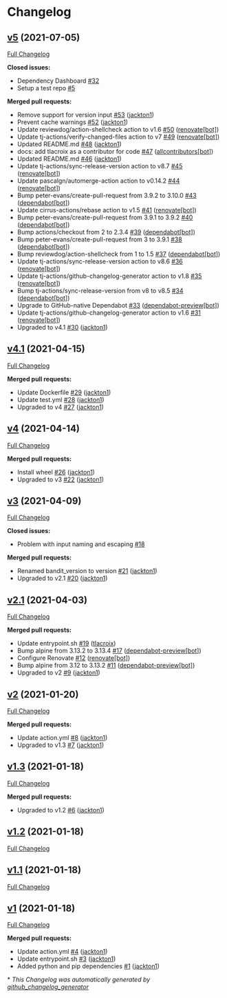 # Changelog

## [v5](https://github.com/tj-actions/bandit/tree/v5) (2021-07-05)

[Full Changelog](https://github.com/tj-actions/bandit/compare/v4.1...v5)

**Closed issues:**

- Dependency Dashboard [\#32](https://github.com/tj-actions/bandit/issues/32)
- Setup a test repo [\#5](https://github.com/tj-actions/bandit/issues/5)

**Merged pull requests:**

- Remove support for version input [\#53](https://github.com/tj-actions/bandit/pull/53) ([jackton1](https://github.com/jackton1))
- Prevent cache warnings [\#52](https://github.com/tj-actions/bandit/pull/52) ([jackton1](https://github.com/jackton1))
- Update reviewdog/action-shellcheck action to v1.6 [\#50](https://github.com/tj-actions/bandit/pull/50) ([renovate[bot]](https://github.com/apps/renovate))
- Update tj-actions/verify-changed-files action to v7 [\#49](https://github.com/tj-actions/bandit/pull/49) ([renovate[bot]](https://github.com/apps/renovate))
- Updated README.md [\#48](https://github.com/tj-actions/bandit/pull/48) ([jackton1](https://github.com/jackton1))
- docs: add tlacroix as a contributor for code [\#47](https://github.com/tj-actions/bandit/pull/47) ([allcontributors[bot]](https://github.com/apps/allcontributors))
- Updated README.md [\#46](https://github.com/tj-actions/bandit/pull/46) ([jackton1](https://github.com/jackton1))
- Update tj-actions/sync-release-version action to v8.7 [\#45](https://github.com/tj-actions/bandit/pull/45) ([renovate[bot]](https://github.com/apps/renovate))
- Update pascalgn/automerge-action action to v0.14.2 [\#44](https://github.com/tj-actions/bandit/pull/44) ([renovate[bot]](https://github.com/apps/renovate))
- Bump peter-evans/create-pull-request from 3.9.2 to 3.10.0 [\#43](https://github.com/tj-actions/bandit/pull/43) ([dependabot[bot]](https://github.com/apps/dependabot))
- Update cirrus-actions/rebase action to v1.5 [\#41](https://github.com/tj-actions/bandit/pull/41) ([renovate[bot]](https://github.com/apps/renovate))
- Bump peter-evans/create-pull-request from 3.9.1 to 3.9.2 [\#40](https://github.com/tj-actions/bandit/pull/40) ([dependabot[bot]](https://github.com/apps/dependabot))
- Bump actions/checkout from 2 to 2.3.4 [\#39](https://github.com/tj-actions/bandit/pull/39) ([dependabot[bot]](https://github.com/apps/dependabot))
- Bump peter-evans/create-pull-request from 3 to 3.9.1 [\#38](https://github.com/tj-actions/bandit/pull/38) ([dependabot[bot]](https://github.com/apps/dependabot))
- Bump reviewdog/action-shellcheck from 1 to 1.5 [\#37](https://github.com/tj-actions/bandit/pull/37) ([dependabot[bot]](https://github.com/apps/dependabot))
- Update tj-actions/sync-release-version action to v8.6 [\#36](https://github.com/tj-actions/bandit/pull/36) ([renovate[bot]](https://github.com/apps/renovate))
- Update tj-actions/github-changelog-generator action to v1.8 [\#35](https://github.com/tj-actions/bandit/pull/35) ([renovate[bot]](https://github.com/apps/renovate))
- Bump tj-actions/sync-release-version from v8 to v8.5 [\#34](https://github.com/tj-actions/bandit/pull/34) ([dependabot[bot]](https://github.com/apps/dependabot))
- Upgrade to GitHub-native Dependabot [\#33](https://github.com/tj-actions/bandit/pull/33) ([dependabot-preview[bot]](https://github.com/apps/dependabot-preview))
- Update tj-actions/github-changelog-generator action to v1.6 [\#31](https://github.com/tj-actions/bandit/pull/31) ([renovate[bot]](https://github.com/apps/renovate))
- Upgraded to v4.1 [\#30](https://github.com/tj-actions/bandit/pull/30) ([jackton1](https://github.com/jackton1))

## [v4.1](https://github.com/tj-actions/bandit/tree/v4.1) (2021-04-15)

[Full Changelog](https://github.com/tj-actions/bandit/compare/v4...v4.1)

**Merged pull requests:**

- Update Dockerfile [\#29](https://github.com/tj-actions/bandit/pull/29) ([jackton1](https://github.com/jackton1))
- Update test.yml [\#28](https://github.com/tj-actions/bandit/pull/28) ([jackton1](https://github.com/jackton1))
- Upgraded to v4 [\#27](https://github.com/tj-actions/bandit/pull/27) ([jackton1](https://github.com/jackton1))

## [v4](https://github.com/tj-actions/bandit/tree/v4) (2021-04-14)

[Full Changelog](https://github.com/tj-actions/bandit/compare/v3...v4)

**Merged pull requests:**

- Install wheel [\#26](https://github.com/tj-actions/bandit/pull/26) ([jackton1](https://github.com/jackton1))
- Upgraded to v3 [\#22](https://github.com/tj-actions/bandit/pull/22) ([jackton1](https://github.com/jackton1))

## [v3](https://github.com/tj-actions/bandit/tree/v3) (2021-04-09)

[Full Changelog](https://github.com/tj-actions/bandit/compare/v2.1...v3)

**Closed issues:**

- Problem with input naming and escaping [\#18](https://github.com/tj-actions/bandit/issues/18)

**Merged pull requests:**

- Renamed bandit\_version to version [\#21](https://github.com/tj-actions/bandit/pull/21) ([jackton1](https://github.com/jackton1))
- Upgraded to v2.1 [\#20](https://github.com/tj-actions/bandit/pull/20) ([jackton1](https://github.com/jackton1))

## [v2.1](https://github.com/tj-actions/bandit/tree/v2.1) (2021-04-03)

[Full Changelog](https://github.com/tj-actions/bandit/compare/v2...v2.1)

**Merged pull requests:**

- Update entrypoint.sh [\#19](https://github.com/tj-actions/bandit/pull/19) ([tlacroix](https://github.com/tlacroix))
- Bump alpine from 3.13.2 to 3.13.4 [\#17](https://github.com/tj-actions/bandit/pull/17) ([dependabot-preview[bot]](https://github.com/apps/dependabot-preview))
- Configure Renovate [\#12](https://github.com/tj-actions/bandit/pull/12) ([renovate[bot]](https://github.com/apps/renovate))
- Bump alpine from 3.12 to 3.13.2 [\#11](https://github.com/tj-actions/bandit/pull/11) ([dependabot-preview[bot]](https://github.com/apps/dependabot-preview))
- Upgraded to v2 [\#9](https://github.com/tj-actions/bandit/pull/9) ([jackton1](https://github.com/jackton1))

## [v2](https://github.com/tj-actions/bandit/tree/v2) (2021-01-20)

[Full Changelog](https://github.com/tj-actions/bandit/compare/v1.3...v2)

**Merged pull requests:**

- Update action.yml [\#8](https://github.com/tj-actions/bandit/pull/8) ([jackton1](https://github.com/jackton1))
- Upgraded to v1.3 [\#7](https://github.com/tj-actions/bandit/pull/7) ([jackton1](https://github.com/jackton1))

## [v1.3](https://github.com/tj-actions/bandit/tree/v1.3) (2021-01-18)

[Full Changelog](https://github.com/tj-actions/bandit/compare/v1.2...v1.3)

**Merged pull requests:**

- Upgraded to v1.2 [\#6](https://github.com/tj-actions/bandit/pull/6) ([jackton1](https://github.com/jackton1))

## [v1.2](https://github.com/tj-actions/bandit/tree/v1.2) (2021-01-18)

[Full Changelog](https://github.com/tj-actions/bandit/compare/v1.1...v1.2)

## [v1.1](https://github.com/tj-actions/bandit/tree/v1.1) (2021-01-18)

[Full Changelog](https://github.com/tj-actions/bandit/compare/v1...v1.1)

## [v1](https://github.com/tj-actions/bandit/tree/v1) (2021-01-18)

[Full Changelog](https://github.com/tj-actions/bandit/compare/6f4a1e6d7fd27c9e9ef0a9e7fcf88adb95d65e3a...v1)

**Merged pull requests:**

- Update action.yml [\#4](https://github.com/tj-actions/bandit/pull/4) ([jackton1](https://github.com/jackton1))
- Update entrypoint.sh [\#3](https://github.com/tj-actions/bandit/pull/3) ([jackton1](https://github.com/jackton1))
- Added python and pip dependencies [\#1](https://github.com/tj-actions/bandit/pull/1) ([jackton1](https://github.com/jackton1))



\* *This Changelog was automatically generated by [github_changelog_generator](https://github.com/github-changelog-generator/github-changelog-generator)*
